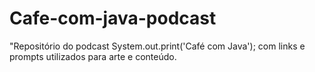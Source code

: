 # Cafe-com-java-podcast
"Repositório do podcast System.out.print('Café com Java'); com links e prompts utilizados para arte e conteúdo.
